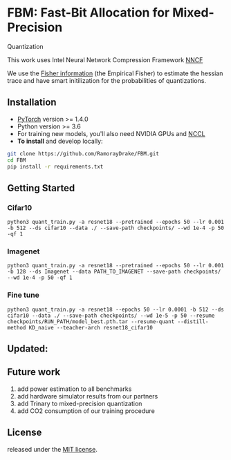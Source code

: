 

# FBM: Fast-Bit Allocation for Mixed-Precision
Quantization

This work uses Intel Neural Network Compression Framework [NNCF](https://github.com/openvinotoolkit/nncf#user-content-installation)

We use the [Fisher information](https://arxiv.org/pdf/1705.01064.pdf) (the Empirical Fisher) to estimate the hessian trace and have smart initilization for the probabilities of quantizations.


## Installation

* [PyTorch](http://pytorch.org/) version >= 1.4.0
* Python version >= 3.6
* For training new models, you'll also need NVIDIA GPUs and [NCCL](https://github.com/NVIDIA/nccl)
* **To install** and develop locally:
```bash
git clone https://github.com/RamorayDrake/FBM.git
cd FBM
pip install -r requirements.txt
```

## Getting Started
### Cifar10
```
python3 quant_train.py -a resnet18 --pretrained --epochs 50 --lr 0.001 -b 512 --ds cifar10 --data ./ --save-path checkpoints/ --wd 1e-4 -p 50 -qf 1
```
### Imagenet
```
python3 quant_train.py -a resnet18 --pretrained --epochs 50 --lr 0.001 -b 128 --ds Imagenet --data PATH_TO_IMAGENET --save-path checkpoints/ --wd 1e-4 -p 50 -qf 1
```
### Fine tune
```
python3 quant_train.py -a resnet18 --epochs 50 --lr 0.0001 -b 512 --ds cifar10 --data ./ --save-path checkpoints/ --wd 1e-5 -p 50 --resume checkpoints/RUN_PATH/model_best.pth.tar --resume-quant --distill-method KD_naive --teacher-arch resnet18_cifar10
```


## Updated:

## Future work
1. add power estimation to all benchmarks
2. add hardware simulator results from our partners 
3. add Trinary to mixed-precision quantization 
4. add CO2 consumption of our training procedure


## License
released under the [MIT license](LICENSE).
